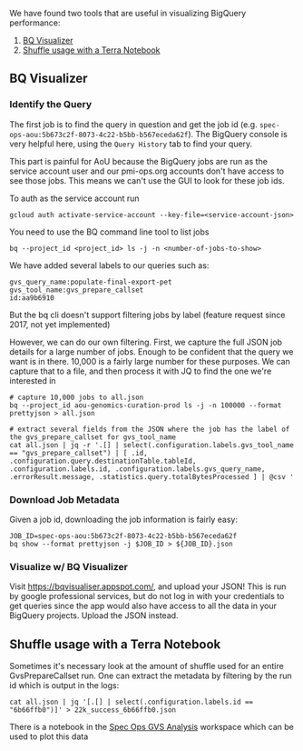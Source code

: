 
We have found two tools that are useful in visualizing BigQuery performance:
1. [BQ Visualizer](#bq-visualizer)
2. [Shuffle usage with a Terra Notebook](#shuffle-usage-with-a-terra-notebook)

## BQ Visualizer

### Identify the Query
The first job is to find the query in question and get the job id (e.g. `spec-ops-aou:5b673c2f-8073-4c22-b5bb-b567eceda62f`).  The BigQuery console is very helpful here, using the `Query History` tab to find your query.

This part is painful for AoU because the BigQuery jobs are run as the service account user and our pmi-ops.org accounts don't have access to see those jobs.  This means we can't use the GUI to look for these job ids.

To auth as the service account run

	gcloud auth activate-service-account --key-file=<service-account-json>


You need to use the BQ command line tool to list jobs

```
bq --project_id <project_id> ls -j -n <number-of-jobs-to-show>
```

We have added several labels to our queries such as:

	gvs_query_name:populate-final-export-pet
	gvs_tool_name:gvs_prepare_callset
	id:aa9b6910

But the bq cli doesn't support filtering jobs by label (feature request since 2017, not yet implemented)

However, we can do our own filtering.  First, we capture the full JSON job details for a large number of jobs.  Enough to be confident that the query we want is in there.  10,000 is a fairly large number for these purposes.  We can capture that to a file, and then process it with JQ to find the one we're interested in

```
# capture 10,000 jobs to all.json
bq --project_id aou-genomics-curation-prod ls -j -n 100000 --format prettyjson > all.json

# extract several fields from the JSON where the job has the label of the gvs_prepare_callset for gvs_tool_name
cat all.json | jq -r '.[] | select(.configuration.labels.gvs_tool_name == "gvs_prepare_callset") | [ .id, .configuration.query.destinationTable.tableId, .configuration.labels.id, .configuration.labels.gvs_query_name, .errorResult.message, .statistics.query.totalBytesProcessed ] | @csv '
```

### Download Job Metadata

Given a job id, downloading the job information is fairly easy:

```
JOB_ID=spec-ops-aou:5b673c2f-8073-4c22-b5bb-b567eceda62f
bq show --format prettyjson -j $JOB_ID > ${JOB_ID}.json
```

### Visualize w/ BQ Visualizer

Visit https://bqvisualiser.appspot.com/, and upload your JSON!  This is run by google professional services, but do not log in with your credentials to get queries since the app would also have access to all the data in your BigQuery projects.  Upload the JSON instead.

## Shuffle usage with a Terra Notebook

Sometimes it's necessary look at the amount of shuffle used for an entire GvsPrepareCallset run.  One can extract the metadata by filtering by the run id which is output in the logs:

```
cat all.json | jq '[.[] | select(.configuration.labels.id == "6b66ffb0")]' > 22k_success_6b66ffb0.json
```

There is a notebook in the [Spec Ops GVS Analysis](https://app.terra.bio/#workspaces/broad-dsp-spec-ops-fc/Spec%20Ops%20GVS%20Analysis) workspace which can be used to plot this data 
